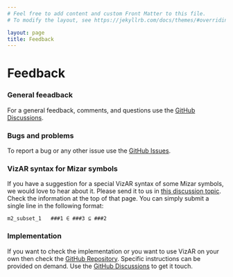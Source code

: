 ```yaml
---
# Feel free to add content and custom Front Matter to this file.
# To modify the layout, see https://jekyllrb.com/docs/themes/#overriding-theme-defaults

layout: page
title: Feedback
---
```


# Feedback

### General feeadback

For a general feedback, comments, and questions use the [GitHub Discussions](https://github.com/ai4reason/vizar/discussions).

### Bugs and problems

To report a bug or any other issue use the [GitHub Issues](https://github.com/ai4reason/vizar/issues).

### VizAR syntax for Mizar symbols

If you have a suggestion for a special VizAR syntax of some Mizar symbols, we would love to hear about it.
Please send it to us in [this discussion topic](https://github.com/ai4reason/vizar/discussions/1).
Check the information at the top of that page.
You can simply submit a single line in the following format:

```
m2_subset_1   ###1 ∈ ###3 ⊆ ###2
```

### Implementation

If you want to check the implementation or you want to use VizAR on your own then check the [GitHub Repository](https://github.com/ai4reason/vizar).
Specific instructions can be provided on demand.
Use the [GitHub Discussions](https://github.com/ai4reason/vizar/discussions) to get it touch.

